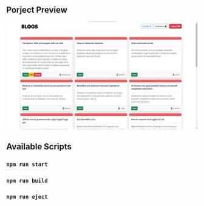 ## Porject Preview

![preview](preview.png)

## Available Scripts

### `npm run start`

### `npm run build`

### `npm run eject`
